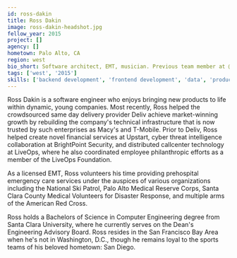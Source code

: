 ```yaml
---
id: ross-dakin
title: Ross Dakin
image: ross-dakin-headshot.jpg
fellow_year: 2015
project: []
agency: []
hometown: Palo Alto, CA
region: west
bio_short: Software architect, EMT, musician. Previous team member at @Deliv, @Upstart, @BrightPointSec, @LiveOps. Santa Clara University.
tags: ['west', '2015']
skills: ['backend development', 'frontend development', 'data', 'product', 'user experience', 'cybersecurity']
---
```


Ross Dakin is a software engineer who enjoys bringing new products to life within dynamic, young companies. Most recently, Ross helped the crowdsourced same day delivery provider Deliv achieve market-winning growth by rebuilding the company's technical infrastructure that is now trusted by such enterprises as Macy's and T-Mobile. Prior to Deliv, Ross helped create novel financial services at Upstart, cyber threat intelligence collaboration at BrightPoint Security, and distributed callcenter technology at LiveOps, where he also coordinated employee philanthropic efforts as a member of the LiveOps Foundation.

As a licensed EMT, Ross volunteers his time providing prehospital emergency care services under the auspices of various organizations including the National Ski Patrol, Palo Alto Medical Reserve Corps, Santa Clara County Medical Volunteers for Disaster Response, and multiple arms of the American Red Cross.

Ross holds a Bachelors of Science in Computer Engineering degree from Santa Clara University, where he currently serves on the Dean's Engineering Advisory Board. Ross resides in the San Francisco Bay Area when he's not in Washington, D.C., though he remains loyal to the sports teams of his beloved hometown: San Diego.

